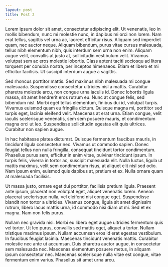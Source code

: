 ```yaml
---
layout: post
title: Post 2
---
```


Lorem ipsum dolor sit amet, consectetur adipiscing elit. Ut venenatis, leo in mollis bibendum, nunc mi molestie nunc, in dapibus mi orci non lorem. Nam erat tellus, sagittis vel urna ac, laoreet efficitur risus. Aliquam sed imperdiet quam, nec auctor neque. Aliquam bibendum, purus vitae cursus malesuada, tellus nibh elementum nibh, quis interdum sem urna non enim. Aliquam augue velit, convallis at justo at, sollicitudin vestibulum velit. Vivamus volutpat sem ac eros molestie lobortis. Class aptent taciti sociosqu ad litora torquent per conubia nostra, per inceptos himenaeos. Etiam et libero et mi efficitur facilisis. Ut suscipit interdum augue a sagittis.

Sed rhoncus porttitor mattis. Sed maximus nibh malesuada mi congue malesuada. Suspendisse consectetur ultricies nisl a mattis. Curabitur pharetra molestie arcu, non congue urna iaculis id. Donec lobortis ligula massa, sit amet hendrerit eros rutrum eu. Nunc at congue felis, sed bibendum nisl. Morbi eget tellus elementum, finibus dui id, volutpat turpis. Vivamus euismod quam eu fringilla dictum. Quisque magna mi, porttitor sed turpis eget, lacinia eleifend velit. Maecenas at erat urna. Etiam congue, velit iaculis scelerisque venenatis, sem sem posuere mauris, et condimentum magna orci ut leo. Suspendisse sollicitudin egestas elit quis ultrices. Curabitur non sapien augue.

In hac habitasse platea dictumst. Quisque fermentum faucibus mauris, in tincidunt ligula consectetur nec. Vivamus ut commodo sapien. Donec feugiat tellus non nulla fringilla, consequat tincidunt tortor condimentum. Phasellus purus sem, efficitur in enim vitae, pulvinar tincidunt ipsum. In turpis felis, viverra in tortor ac, suscipit malesuada elit. Nulla luctus, ligula ut mattis maximus, velit sem condimentum risus, at aliquet elit nisl sed odio. Nam ipsum enim, euismod quis dapibus at, pretium et ex. Nulla ornare quam at malesuada facilisis.

Ut massa justo, ornare eget dui porttitor, facilisis pretium ligula. Praesent ante ipsum, placerat non volutpat eget, aliquet venenatis lorem. Aenean placerat scelerisque nulla, vel eleifend nisi congue eget. Suspendisse blandit non tortor a ultricies. Vivamus congue, ligula sit amet dignissim rutrum, libero lacus mattis urna, id commodo nisi diam ut mi. Sed et ex magna. Nam non felis purus.

Nullam nec gravida nisi. Morbi eu libero eget augue ultricies fermentum quis vel tortor. Ut leo purus, convallis sed mattis eget, aliquet a tortor. Nullam tristique maximus ipsum. Nullam accumsan eros id erat egestas vestibulum. In faucibus feugiat lacinia. Maecenas tincidunt venenatis mattis. Curabitur molestie nec ante ut accumsan. Duis pharetra auctor augue, in consectetur sem malesuada nec. Maecenas elementum posuere metus, in aliquam ipsum consectetur nec. Maecenas scelerisque nulla vitae est congue, vitae fermentum enim varius. Phasellus sit amet urna arcu.
